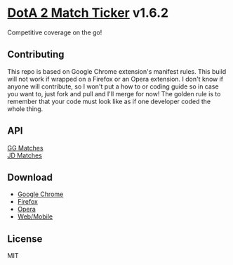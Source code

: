 # [DotA 2 Match Ticker](http://dotaprj.me) v1.6.2
Competitive coverage on the go!

## Contributing
This repo is based on Google Chrome extension's manifest rules. This build will not work if wrapped on a Firefox or an Opera extension. I don't know if anyone will contribute, so I won't put a how to or coding guide so in case you want to, just fork and pull and I'll merge for now! The golden rule is to remember that your code must look like as if one developer coded the whole thing.

## API
[GG Matches](http://api.dotaprj.me/v2/gg/)  
[JD Matches](http://api.dotaprj.me/v2/jd/)  

## Download
*  [Google Chrome](https://chrome.google.com/webstore/detail/dota-2-match-ticker/nejdjlaibiicicciokonbbkecjleilon/)
*  [Firefox](https://addons.mozilla.org/en-US/firefox/addon/dota-2-match-ticker/)
*  [Opera](https://addons.opera.com/en/extensions/details/dota-2-match-ticker/)
*  [Web/Mobile](http://dotaprj.me/)

## License
MIT
